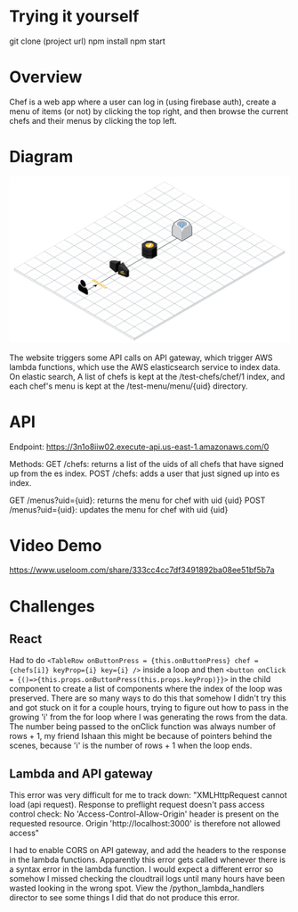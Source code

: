Trying it yourself
==========
git clone (project url)
npm install
npm start

Overview
==========

Chef is a web app where a user can log in (using firebase auth), create a menu
of items (or not) by clicking the top right, and then browse the current chefs
and their menus by clicking the top left.

Diagram
=========

![Chef.png](./src/Chef.png)

The website triggers some API calls on API gateway, which trigger AWS lambda functions, which
use the AWS elasticsearch service to index data. On elastic search, A list of chefs is kept at
the /test-chefs/chef/1 index, and each chef's menu is kept at the /test-menu/menu/{uid} directory.

API
======

Endpoint: https://3n1o8iiw02.execute-api.us-east-1.amazonaws.com/0

Methods:
GET /chefs: returns a list of the uids of all chefs that have signed up from the es index.
POST /chefs: adds a user that just signed up into es index.

GET /menus?uid={uid}: returns the menu for chef with uid {uid}
POST /menus?uid={uid}: updates the menu for chef with uid {uid}

Video Demo
=========
https://www.useloom.com/share/333cc4cc7df3491892ba08ee51bf5b7a

Challenges
========

## React

Had to do
`<TableRow onButtonPress = {this.onButtonPress} chef = {chefs[i]} keyProp={i} key={i} />`
inside a loop and then
`<button onClick = {()=>{this.props.onButtonPress(this.props.keyProp)}}>`
in the child component to create a list of components where the index of the loop
was preserved. There are so many ways to do this that somehow I didn't try this and
got stuck on it for a couple hours, trying to figure out how to pass in the growing 'i' from
the for loop where I was generating the rows from the data. The number being passed to the
onClick function was always number of rows + 1, my friend Ishaan this might be because
of pointers behind the scenes, because 'i' is the number of rows + 1 when the loop ends.

## Lambda and API gateway

This error was very difficult for me to track down:
"XMLHttpRequest cannot load (api request). Response to preflight request doesn't pass access control check: No 'Access-Control-Allow-Origin' header is present on the requested resource. Origin 'http://localhost:3000' is therefore not allowed access"

I had to enable CORS on API gateway, and add the headers to the response in the lambda functions.
Apparently this error gets called whenever there is a syntax error in the lambda function. I would
expect a different error so somehow I missed checking the cloudtrail logs until many hours
have been wasted looking in the wrong spot. View the /python_lambda_handlers director to see some
things I did that do not produce this error.
